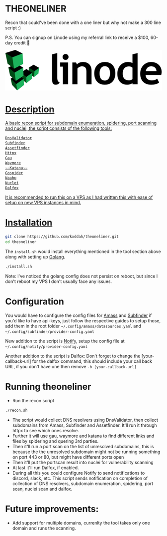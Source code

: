 # THEONELINER

Recon that could've been done with a one liner but why not make a 300 line script :)

P.S. You can signup on Linode using my referral link to receive a $100, 60-day credit 🙌
</p>
<p align="center">
<a href="https://www.linode.com/lp/refer/?r=f8dc2f93c542c5a771e4d2a46f462caa91b79ba4" target="_blank"> 
<img src="https://github.com/kxddah/theoneliner/blob/main/images/linode.png"/>

# Description
A basic recon script for subdomain enumeration, spidering, port scanning and nuclei, the script consists of the following tools:
```text
DnsValidator
Subfinder
Assetfinder
Httpx
Gau
Waymore
~~Katana~~
Gospider
Naabu
Nuclei
Dalfox
```

It is recommended to run this on a VPS as I had written this with ease of setup on new VPS instances in mind.


# Installation

```bash
git clone https://github.com/kxddah/theoneliner.git
cd theoneliner
```

The `install.sh` would install everything mentioned in the tool section above along with setting up [Golang](https://go.dev/doc/install).
```bash
./install.sh
```
Note: I've noticed the golang config does not persist on reboot, but since I don't reboot my VPS I don't usually face any issues.

# Configuration
You would have to configure the config files for [Amass](https://github.com/owasp-amass/amass/blob/master/doc/user_guide.md#the-configuration-file) and [Subfinder](https://github.com/projectdiscovery/subfinder/blob/master/README.md#post-installation-instructions) if you'd like to have api-keys, just follow the respective guides to setup those, add them in the root folder `~/.config/amass/datasources.yaml` and `~/.config/subfinder/provider-config.yaml`

New addition to the script is [Notify](https://github.com/projectdiscovery/notify#provider-config), setup the config file at  `~/.config/notify/provider-config.yaml`

Another addition to the script is Dalfox: Don't forget to change the [your-callback-url] for the dalfox command, this should include your call back URL, if you don't have one then remove `-b [your-callback-url]`


# Running theoneliner
- Run the recon script
```bash
./recon.sh
```

- The script would collect DNS resolvers using DnsValidator, then collect subdomains from Amass, Subfinder and Assetfinder. It'll run it through httpx to see which ones resolve.
- Further it will use gau, waymore and katana to find different links and files by spidering and quering 3rd parties.
- Then it'll run a port scan on the list of unresolved subdomains, this is because the the unresolved subdomain might not be running something on port 443 or 80, but might have different ports open
- Then it'll put the portscan result into nuclei for vulnerability scanning
- At last it'll run Dalfox, if enabled.
- During all this you could configure Notify to send notifications to discord, slack, etc. This script sends notification on completion of collection of DNS resolvers, subdomain enumeration, spidering, port scan, nuclei scan and dalfox.


# Future improvements:
- Add support for multiple domains, currenlty the tool takes only one domain and runs the scanning.
